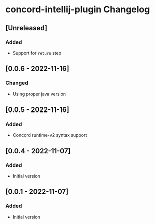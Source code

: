# concord-intellij-plugin Changelog

## [Unreleased]

### Added

- Support for `return` step

## [0.0.6 - 2022-11-16]

### Changed

- Using proper java version

## [0.0.5 - 2022-11-16]

### Added

- Concord runtime-v2 syntax support

## [0.0.4 - 2022-11-07]

### Added
- Initial version

## [0.0.1 - 2022-11-07]

### Added
- Initial version

